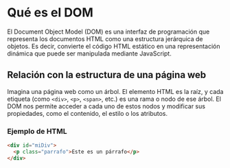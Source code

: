 # Qué es el DOM

El Document Object Model (DOM) es una interfaz de programación que representa los documentos HTML como una estructura jerárquica de objetos. Es decir, convierte el código HTML estático en una representación dinámica que puede ser manipulada mediante JavaScript.

## Relación con la estructura de una página web

Imagina una página web como un árbol. El elemento HTML es la raíz, y cada etiqueta (como `<div>`, `<p>`, `<span>`, etc.) es una rama o nodo de ese árbol. El DOM nos permite acceder a cada uno de estos nodos y modificar sus propiedades, como el contenido, el estilo o los atributos.

### Ejemplo de HTML

```html
<div id="miDiv">
  <p class="parrafo">Este es un párrafo</p>
</div>
